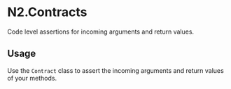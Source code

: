 ﻿# N2.Contracts

Code level assertions for incoming arguments and return values.

## Usage

Use the `Contract` class to assert the incoming arguments and return values of your methods.


